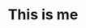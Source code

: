 ---
layout: me
title: This is me
description: 谢大见的github之家
keywords: xiedajian, 谢大见
comments: true
menu: 关于
permalink: /me/
---